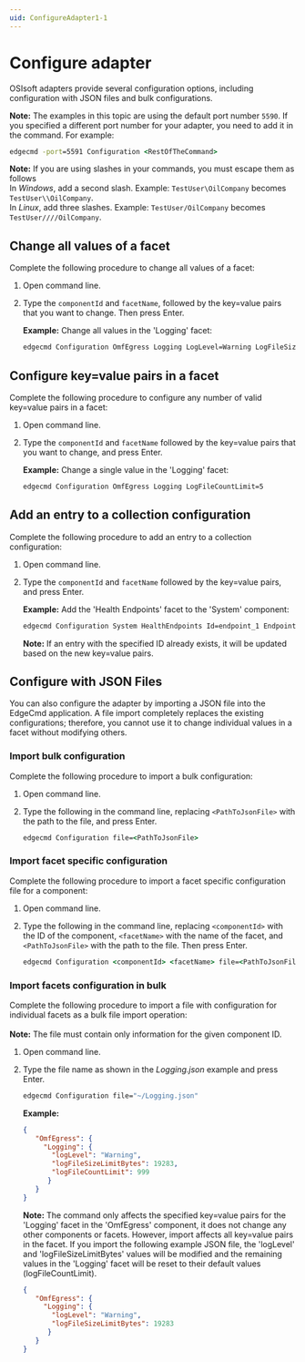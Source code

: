 ```yaml
---
uid: ConfigureAdapter1-1
---
```


# Configure adapter

OSIsoft adapters provide several configuration options, including configuration with JSON files and bulk configurations.

**Note:** The examples in this topic are using the default port number `5590`. If you specified a different port number for your adapter, you need to add it in the command. For example:

```cmd
edgecmd -port=5591 Configuration <RestOfTheCommand>
```

**Note:** If you are using slashes in your commands, you must escape them as follows<br> 
In *Windows*, add a second slash. Example: `TestUser\OilCompany` becomes `TestUser\\OilCompany`.<br>
In *Linux*, add three slashes. Example: `TestUser/OilCompany` becomes `TestUser////OilCompany`.

## Change all values of a facet

Complete the following procedure to change all values of a facet:

1. Open command line.
2. Type the `componentId` and `facetName`, followed by the key=value pairs that you want to change. Then press Enter.

   **Example:** Change all values in the 'Logging' facet:

   ```cmd
   edgecmd Configuration OmfEgress Logging LogLevel=Warning LogFileSizeLimitBytes=32768 LogFileCountLimit=5
   ```

## Configure key=value pairs in a facet

Complete the following procedure to configure any number of valid key=value pairs in a facet:

1. Open command line.
2. Type the `componentId` and `facetName` followed by the key=value pairs that you want to change, and press Enter.

   **Example:** Change a single value in the 'Logging' facet:

   ```cmd
   edgecmd Configuration OmfEgress Logging LogFileCountLimit=5
   ```

## Add an entry to a collection configuration

Complete the following procedure to add an entry to a collection configuration:

1. Open command line.
2. Type the `componentId` and `facetName` followed by the key=value pairs, and press Enter.

   **Example:** Add the 'Health Endpoints' facet to the 'System' component:

   ```cmd
   edgecmd Configuration System HealthEndpoints Id=endpoint_1 Endpoint=endpointURL UserName=UserName Password=Password
   ```

   **Note:** If an entry with the specified ID already exists, it will be updated based on the new key=value pairs.

## Configure with JSON Files

You can also configure the adapter by importing a JSON file into the EdgeCmd application. A file import completely replaces the existing configurations; therefore, you cannot use it to change individual values in a facet without modifying others.

### Import bulk configuration

Complete the following procedure to import a bulk configuration:

1. Open command line.
2. Type the following in the command line, replacing `<PathToJsonFile>` with the path to the file, and press Enter.

   ```cmd
   edgecmd Configuration file=<PathToJsonFile>
   ```

### Import facet specific configuration

Complete the following procedure to import a facet specific configuration file for a component:

1. Open command line.
2. Type the following in the command line, replacing `<componentId>` with the ID of the component, `<facetName>` with the name of the facet, and `<PathToJsonFile>` with the path to the file. Then press Enter.

   ```cmd
   edgecmd Configuration <componentId> <facetName> file=<PathToJsonFile>
   ```

### Import facets configuration in bulk

Complete the following procedure to import a file with configuration for individual facets as a bulk file import operation:<br><br>
**Note:** The file must contain only information for the given component ID.

1. Open command line.
2. Type the file name as shown in the _Logging.json_ example and press Enter.

   ```cmd
   edgecmd Configuration file="~/Logging.json"
   ```

   **Example:**

   ```json
   {
      "OmfEgress": {
        "Logging": {
          "logLevel": "Warning",
          "logFileSizeLimitBytes": 19283,
          "logFileCountLimit": 999
         }
      }
   }
    ```

   **Note:** The command only affects the specified key=value pairs for the 'Logging' facet in the 'OmfEgress' component, it does not change any other components or facets. However, import affects all key=value pairs in the facet. If you import the following example JSON file, the 'logLevel' and 'logFileSizeLimitBytes' values will be modified and the remaining values in the 'Logging' facet will be reset to their default values (logFileCountLimit).

   ```json
   {
      "OmfEgress": {
        "Logging": {
          "logLevel": "Warning",
          "logFileSizeLimitBytes": 19283
         }
      }
   }
   ```
